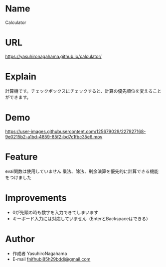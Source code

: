 # Name

Calculator

# URL

https://yasuhironagahama.github.io/calculator/

# Explain

計算機です。チェックボックスにチェックすると、計算の優先順位を変えることができます。

# Demo

https://user-images.githubusercontent.com/125679029/227927168-9e0215b2-a1bd-4859-85f2-bd7c1fbc35e6.mov

# Feature

eval関数は使用していません
乗法、除法、剰余演算を優先的に計算できる機能をつけました

# Improvements

* 0が先頭の時も数字を入力できてしまいます
* キーボード入力には対応していません（EnterとBackspaceはできる）

# Author

* 作成者 YasuhiroNagahama
* E-mail fnifhubi85h29bddi@gmail.com

